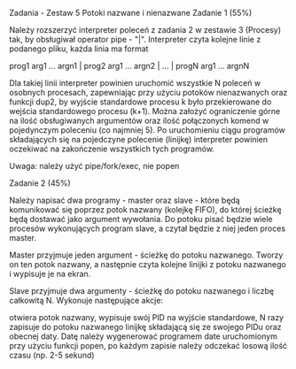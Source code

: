 Zadania - Zestaw 5
Potoki nazwane i nienazwane
Zadanie 1 (55%)

Należy rozszerzyć interpreter poleceń z zadania 2 w zestawie 3 (Procesy) tak, by obsługiwał operator pipe - "|". Interpreter czyta kolejne linie z podanego pliku, każda linia ma format

prog1 arg1 ... argn1 | prog2 arg1 ... argn2 | ... | progN arg1 ... argnN

Dla takiej linii interpreter powinien uruchomić wszystkie N poleceń w osobnych procesach, zapewniając przy użyciu potoków nienazwanych oraz funkcji dup2, by wyjście standardowe procesu k było przekierowane do wejścia standardowego procesu (k+1). Można założyć ograniczenie górne na ilość obsługiwanych argumentów oraz ilość połączonych komend w pojedynczym poleceniu (co najmniej 5). Po uruchomieniu ciągu programów składających się na pojedczyne polecenie (linijkę) interpreter powinien oczekiwać na zakończenie wszystkich tych programów.

Uwaga: należy użyć pipe/fork/exec, nie popen

Zadanie 2 (45%)

Należy napisać dwa programy - master oraz slave - które będą komunikować się poprzez potok nazwany (kolejkę FIFO), do której ścieżkę będą dostawać jako argument wywołania. Do potoku pisać będzie wiele procesów wykonujących program slave, a czytał będzie z niej jeden proces master.

Master przyjmuje jeden argument - ścieżkę do potoku nazwanego. Tworzy on ten potok nazwany, a następnie czyta kolejne linijki z potoku nazwanego i wypisuje je na ekran.

Slave przyjmuje dwa argumenty - ścieżkę do potoku nazwanego i liczbę całkowitą N. Wykonuje następujące akcje:

otwiera potok nazwany, 
wypisuje swój PID na wyjście standardowe, 
N razy zapisuje do potoku nazwanego linijkę składającą się ze swojego PIDu oraz obecnej daty. 
Datę należy wygenerować programem date uruchomionym przy użyciu funkcji popen, 
po każdym zapisie należy odczekać losową ilość czasu (np. 2-5 sekund)
